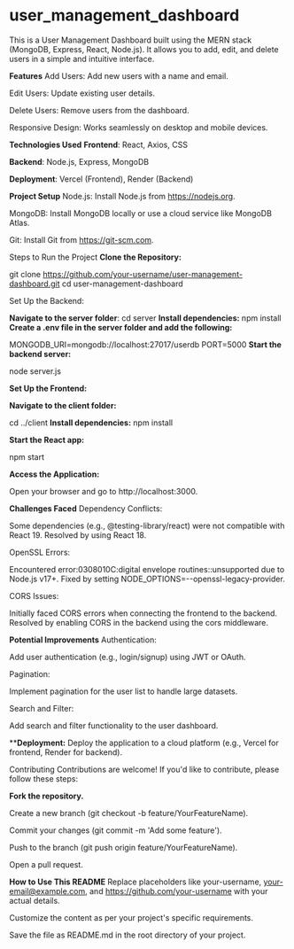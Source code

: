 # user_management_dashboard
This is a User Management Dashboard built using the MERN stack (MongoDB, Express, React, Node.js). It allows you to add, edit, and delete users in a simple and intuitive interface.

**Features**
Add Users: Add new users with a name and email.

Edit Users: Update existing user details.

Delete Users: Remove users from the dashboard.

Responsive Design: Works seamlessly on desktop and mobile devices.

**Technologies Used**
**Frontend**: React, Axios, CSS

**Backend**: Node.js, Express, MongoDB

**Deployment**: Vercel (Frontend), Render (Backend)

**Project Setup**
Node.js: Install Node.js from https://nodejs.org.

MongoDB: Install MongoDB locally or use a cloud service like MongoDB Atlas.

Git: Install Git from https://git-scm.com.

Steps to Run the Project
**Clone the Repository:**


git clone https://github.com/your-username/user-management-dashboard.git
cd user-management-dashboard


Set Up the Backend:

**Navigate to the server folder**:
cd server
**Install dependencies:**
npm install
**Create a .env file in the server folder and add the following:**

MONGODB_URI=mongodb://localhost:27017/userdb
PORT=5000
**Start the backend server:**

node server.js

**Set Up the Frontend:**

**Navigate to the client folder:**

cd ../client
**Install dependencies:**
npm install

**Start the React app:**

npm start

**Access the Application:**

Open your browser and go to http://localhost:3000.


**Challenges Faced**
Dependency Conflicts:

Some dependencies (e.g., @testing-library/react) were not compatible with React 19. Resolved by using React 18.

OpenSSL Errors:

Encountered error:0308010C:digital envelope routines::unsupported due to Node.js v17+. Fixed by setting NODE_OPTIONS=--openssl-legacy-provider.

CORS Issues:

Initially faced CORS errors when connecting the frontend to the backend. Resolved by enabling CORS in the backend using the cors middleware.

**Potential Improvements**
Authentication:

Add user authentication (e.g., login/signup) using JWT or OAuth.

Pagination:

Implement pagination for the user list to handle large datasets.

Search and Filter:

Add search and filter functionality to the user dashboard.

****Deployment:**
Deploy the application to a cloud platform (e.g., Vercel for frontend, Render for backend).

Contributing
Contributions are welcome! If you'd like to contribute, please follow these steps:

**Fork the repository.**

Create a new branch (git checkout -b feature/YourFeatureName).

Commit your changes (git commit -m 'Add some feature').

Push to the branch (git push origin feature/YourFeatureName).

Open a pull request.

**How to Use This README**
Replace placeholders like your-username, your-email@example.com, and https://github.com/your-username with your actual details.

Customize the content as per your project's specific requirements.

Save the file as README.md in the root directory of your project.
